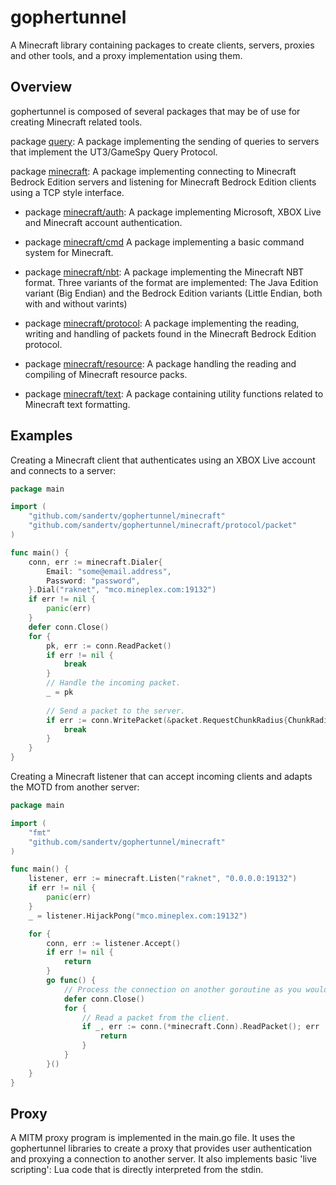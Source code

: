# gophertunnel
A Minecraft library containing packages to create clients, servers, proxies and other tools, and a proxy implementation using them.

## Overview
gophertunnel is composed of several packages that may be of use for creating Minecraft related tools.

package [query](https://godoc.org/github.com/Sandertv/gophertunnel/query): A package implementing the sending of queries
to servers that implement the UT3/GameSpy Query Protocol.

package [minecraft](https://godoc.org/github.com/Sandertv/gophertunnel/minecraft): A package implementing connecting
to Minecraft Bedrock Edition servers and listening for Minecraft Bedrock Edition clients using a TCP style interface.

* package [minecraft/auth](https://godoc.org/github.com/Sandertv/gophertunnel/minecraft/auth): A package implementing
Microsoft, XBOX Live and Minecraft account authentication.

* package [minecraft/cmd](https://godoc.org/github.com/Sandertv/gophertunnel/minecraft/cmd) A package implementing a
basic command system for Minecraft.

* package [minecraft/nbt](https://godoc.org/github.com/Sandertv/gophertunnel/minecraft/nbt): A package implementing the
Minecraft NBT format. Three variants of the format are implemented: The Java Edition variant (Big Endian) and
the Bedrock Edition variants (Little Endian, both with and without varints)

* package [minecraft/protocol](https://godoc.org/github.com/Sandertv/gophertunnel/minecraft/protocol): A package
implementing the reading, writing and handling of packets found in the Minecraft Bedrock Edition protocol.

* package [minecraft/resource](https://godoc.org/github.com/Sandertv/gophertunnel/minecraft/resource): A package handling
the reading and compiling of Minecraft resource packs.

* package [minecraft/text](https://godoc.org/github.com/Sandertv/gophertunnel/minecraft/text): A package containing utility
functions related to Minecraft text formatting.

## Examples
Creating a Minecraft client that authenticates using an XBOX Live account and connects to a server:
```go
package main

import (
	"github.com/sandertv/gophertunnel/minecraft"
	"github.com/sandertv/gophertunnel/minecraft/protocol/packet"
)

func main() {
    conn, err := minecraft.Dialer{
        Email: "some@email.address",
        Password: "password",
    }.Dial("raknet", "mco.mineplex.com:19132")
    if err != nil {
        panic(err)
    }
    defer conn.Close()
    for {
    	pk, err := conn.ReadPacket()
    	if err != nil {
    		break
    	}
    	// Handle the incoming packet.
    	_ = pk
    	
    	// Send a packet to the server.
    	if err := conn.WritePacket(&packet.RequestChunkRadius{ChunkRadius: 32}); err != nil {
    		break
    	}
    }
}
```

Creating a Minecraft listener that can accept incoming clients and adapts the MOTD from another server:
```go
package main

import (
	"fmt"
	"github.com/sandertv/gophertunnel/minecraft"
)

func main() {
	listener, err := minecraft.Listen("raknet", "0.0.0.0:19132")
	if err != nil {
		panic(err)
	}
	_ = listener.HijackPong("mco.mineplex.com:19132")

	for {
		conn, err := listener.Accept()
		if err != nil {
			return
		}
		go func() {
			// Process the connection on another goroutine as you would with TCP connections.
			defer conn.Close()
			for {
				// Read a packet from the client.
				if _, err := conn.(*minecraft.Conn).ReadPacket(); err != nil {
					return
				}
			}
		}()
	}
}
```

## Proxy
A MITM proxy program is implemented in the main.go file. It uses the gophertunnel libraries to create a proxy
that provides user authentication and proxying a connection to another server. It also implements basic 'live
scripting': Lua code that is directly interpreted from the stdin.